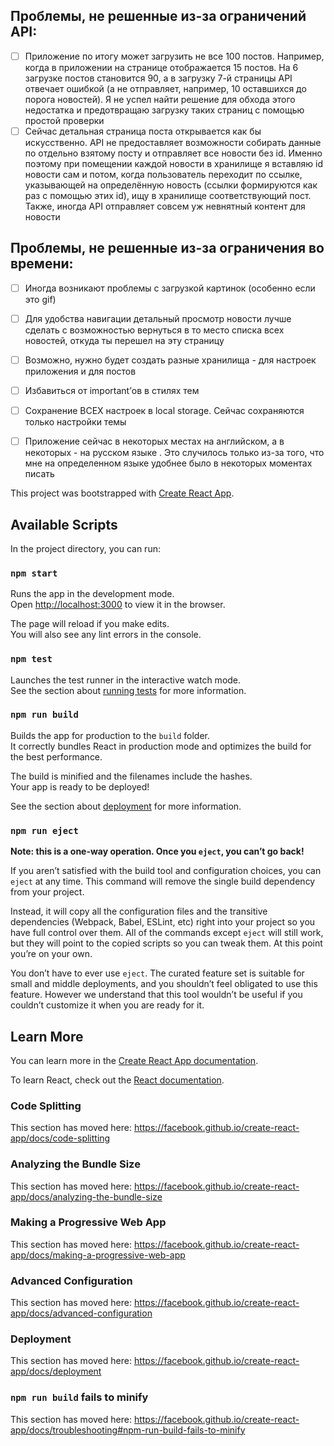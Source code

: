 ## Проблемы, не решенные из-за ограничений API:
- [ ] Приложение по итогу может загрузить не все 100 постов. Например, когда в приложении на странице отображается 15 постов. На 6 загрузке постов становится 90, а в загрузку 7-й страницы API отвечает ошибкой (а не отправляет, например, 10 оставшихся до порога новостей). Я не успел найти решение для обхода этого недостатка и предотвращаю загрузку таких страниц с помощью простой проверки
- [ ] Сейчас детальная страница поста открывается как бы искусственно. API не предоставляет возможности собирать данные по отдельно взятому посту и отправляет все новости без id. Именно поэтому при помещении каждой новости в хранилище я вставляю id новости сам и потом, когда пользователь переходит по ссылке, указывающей на определённую новость (ссылки формируются как раз с помощью этих id), ищу в хранилище соответствующий пост. Также, иногда API отправляет совсем уж невнятный контент для новости

## Проблемы, не решенные из-за ограничения во времени:
- [ ] Иногда возникают проблемы с загрузкой картинок (особенно если это gif)
- [ ] Для удобства навигации детальный просмотр новости лучше сделать с возможностью вернуться в то место списка всех новостей, откуда ты перешел на эту страницу 
- [ ] Возможно, нужно будет создать разные хранилища - для настроек приложения и для постов
- [ ] Избавиться от important’ов в стилях тем
- [ ] Сохранение ВСЕХ настроек в local storage. Сейчас сохраняются только настройки темы
- [ ] Приложение сейчас в некоторых местах на английском, а в некоторых - на русском языке . Это случилось только из-за того, что мне на определенном языке удобнее было в некоторых моментах писать


This project was bootstrapped with [Create React App](https://github.com/facebook/create-react-app).

## Available Scripts

In the project directory, you can run:

### `npm start`

Runs the app in the development mode.<br>
Open [http://localhost:3000](http://localhost:3000) to view it in the browser.

The page will reload if you make edits.<br>
You will also see any lint errors in the console.

### `npm test`

Launches the test runner in the interactive watch mode.<br>
See the section about [running tests](https://facebook.github.io/create-react-app/docs/running-tests) for more information.

### `npm run build`

Builds the app for production to the `build` folder.<br>
It correctly bundles React in production mode and optimizes the build for the best performance.

The build is minified and the filenames include the hashes.<br>
Your app is ready to be deployed!

See the section about [deployment](https://facebook.github.io/create-react-app/docs/deployment) for more information.

### `npm run eject`

**Note: this is a one-way operation. Once you `eject`, you can’t go back!**

If you aren’t satisfied with the build tool and configuration choices, you can `eject` at any time. This command will remove the single build dependency from your project.

Instead, it will copy all the configuration files and the transitive dependencies (Webpack, Babel, ESLint, etc) right into your project so you have full control over them. All of the commands except `eject` will still work, but they will point to the copied scripts so you can tweak them. At this point you’re on your own.

You don’t have to ever use `eject`. The curated feature set is suitable for small and middle deployments, and you shouldn’t feel obligated to use this feature. However we understand that this tool wouldn’t be useful if you couldn’t customize it when you are ready for it.

## Learn More

You can learn more in the [Create React App documentation](https://facebook.github.io/create-react-app/docs/getting-started).

To learn React, check out the [React documentation](https://reactjs.org/).

### Code Splitting

This section has moved here: https://facebook.github.io/create-react-app/docs/code-splitting

### Analyzing the Bundle Size

This section has moved here: https://facebook.github.io/create-react-app/docs/analyzing-the-bundle-size

### Making a Progressive Web App

This section has moved here: https://facebook.github.io/create-react-app/docs/making-a-progressive-web-app

### Advanced Configuration

This section has moved here: https://facebook.github.io/create-react-app/docs/advanced-configuration

### Deployment

This section has moved here: https://facebook.github.io/create-react-app/docs/deployment

### `npm run build` fails to minify

This section has moved here: https://facebook.github.io/create-react-app/docs/troubleshooting#npm-run-build-fails-to-minify
